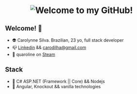 <h1 align="center">
  <img src="https://i.imgur.com/Fj9Z9YF.gif" alt="Welcome to my GitHub!"/>
</h1>

## Welcome! 👋

- 👽 Carolynne Silva. Brazilian, 23 yo, full stack developer
- 📪 [Linkedin](https://www.linkedin.com/in/carolynne-p-175a57104/) && [carodilha@gmail.com](mailto:carodilha@gmail.com)
- 👾 quaroline on [Steam](https://steamcommunity.com/id/quaroline)

## Stack

- 🧱 C# ASP.NET (Framework || Core) && Nodejs
- 🎨 Angular, Knockout && vanilla technologies
